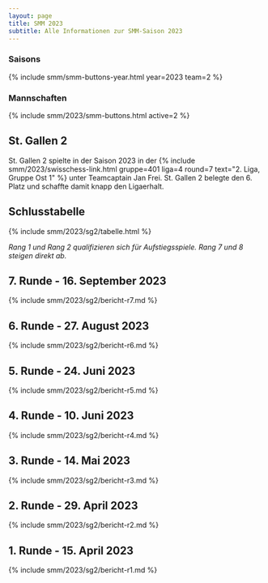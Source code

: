 ```yaml
---
layout: page
title: SMM 2023
subtitle: Alle Informationen zur SMM-Saison 2023
---
```


### Saisons

{% include smm/smm-buttons-year.html year=2023 team=2 %}

### Mannschaften

{% include smm/2023/smm-buttons.html active=2 %}

## St. Gallen 2

St. Gallen 2 spielte in der Saison 2023 in der
{% include smm/2023/swisschess-link.html gruppe=401 liga=4 round=7 text="2. Liga, Gruppe Ost 1" %}
unter Teamcaptain Jan Frei. St. Gallen 2 belegte den 6. Platz und schaffte damit knapp den Ligaerhalt.

## Schlusstabelle

{% include smm/2023/sg2/tabelle.html %}

_Rang 1 und Rang 2 qualifizieren sich für Aufstiegsspiele. Rang 7 und 8 steigen direkt ab._

## 7. Runde - 16. September 2023

{% include smm/2023/sg2/bericht-r7.md %}

## 6. Runde - 27. August 2023

{% include smm/2023/sg2/bericht-r6.md %}

## 5. Runde - 24. Juni 2023

{% include smm/2023/sg2/bericht-r5.md %}

## 4. Runde - 10. Juni 2023

{% include smm/2023/sg2/bericht-r4.md %}

## 3. Runde - 14. Mai 2023

{% include smm/2023/sg2/bericht-r3.md %}

## 2. Runde - 29. April 2023

{% include smm/2023/sg2/bericht-r2.md %}

## 1. Runde - 15. April 2023

{% include smm/2023/sg2/bericht-r1.md %}

<style>
table th, table td:nth-of-type(4) {
    white-space: nowrap;
}
</style>
